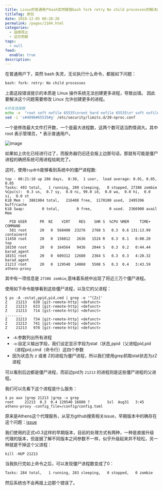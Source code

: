 ```yaml
---
title: Linux的普通用户bash突然报错bash fork retry No child processes的解决办法
titleTag: 原创
date: 2018-12-05 00:28:28
permalink: /pages/2104.html
categories: 
  - 运维观止
  - 迎刃而解
tags: 
  - null
feed: 
  enable: true
description: 
---
```


在普通用户下，突然 bash 失灵，无论执行什么命令，都报如下问题：

```sh
bash: fork: retry: No child processes
```

上面这段错误提示的本质是 Linux 操作系统无法创建更多进程，导致出错。
因此要解决这个问题需要修改 Linux 允许创建更多的进程。

```sh
#并发连接数
echo -e  "root soft nofile 65535\nroot hard nofile 65535\n* soft nofile 65535\n* hard nofile 65535\n"  >> /etc/security/limits.conf
sed -i 's#4096#65535#g' /etc/security/limits.d/20-nproc.conf
```

一个是修改最大文件打开数，一个是最大进程数，这两个数可适当酌情调大。其中 root 表示管理员，* 表示普通用户。

![image](http://t.eryajf.net/imgs/2021/09/adb53570034aa534.jpg)

如果如上优化已经进行过了，而服务器仍旧还会报上边那句话，那就有可能是僵尸进程的确把系统可用进程给耗完了。

这时，使用`top命令`能够看到系统中的僵尸进程数:

```
top - 08:21:10 up 286 days,  8:30,  1 user,  load average: 0.01, 0.05, 0.05
Tasks: 493 total,   1 running, 289 sleeping,   0 stopped, 27386 zombie
%Cpu(s):  0.3 us,  0.7 sy,  0.0 ni, 99.0 id,  0.0 wa,  0.0 hi,  0.0 si,  0.0 st
KiB Mem :  3881904 total,   216408 free,  1170100 used,  2495396 buff/cache
KiB Swap:        0 total,        0 free,        0 used.  2366900 avail Mem

  PID USER      PR  NI    VIRT    RES    SHR S  %CPU %MEM     TIME+ COMMAND
  581 root      20   0  568400  23276   2768 S   0.3  0.6 131:13.99 containerd
11458 root      20   0  156012   2636   1524 R   0.3  0.1   0:00.20 top
18150 root      20   0  164564   9436   2044 S   0.3  0.2   0:44.44 barad_agent
18151 root      20   0  609312  12680   2364 S   0.3  0.3   4:20.32 barad_agent
21213 root      20   0  129540  14860   5508 S   0.3  0.4   3:43.59 athens-proxy
```

其中有一项信息是 `27386 zombie`,意味着系统中出现了将近三万个僵尸进程。

使用如下命令能够看到这些僵尸进程，以及它的父进程：

```
$ ps -A -ostat,ppid,pid,cmd | grep -e '^[Zz]'
Z    21213   630 [git-remote-http] <defunct>
Z    21213   633 [git-remote-http] <defunct>
Z    21213   714 [git-remote-http] <defunct>
........
Z    21213   734 [git-remote-http] <defunct>
Z    21213   741 [git-remote-http] <defunct>
Z    21213   978 [git-remote-http] <defunct>
```

 - `-A`:参数列出所有进程
 - `-o`:自定义输出字段，我们设定显示字段为stat（状态,ppid（父进程pid,pid（进程pid,cmd（命令行）这四个参数
 - 因为状态为 z 或者 Z的进程为僵尸进程，所以我们使用grep抓取stat状态为zZ进程

可以看到后边都是僵尸进程，而前边pid为 `21213` 的进程则是这些僵尸进程的父进程。

我们可以先看下这个进程是什么服务：

```
$ ps aux |grep 21213 |grep -v grep
root     21213  0.3  0.4 129540 16880 ?        Ssl  Aug31   3:45 athens-proxy -config_file=/config/config.toml
```

原来是Athens这个代理服务，从官方github搜索相关issue，早期版本中的确存在这个问题：[issue](https://github.com/gomods/athens/issues/1155)

我们使用的正式v0.3这样的早期版本，目前的处理方式有两种，一种是直接升级代理的版本，但是据了解不同版本之间参数不一样，似乎升级起来并不轻松，另一种就是干掉这个父进程：

```
kill -HUP 21213
```

当我执行完如上命令之后，可以发现僵尸进程数变成了0：

```bash
Tasks: 284 total,   1 running, 283 sleeping,   0 stopped,   0 zombie
```

然后系统也不会再报上边那个错误了。